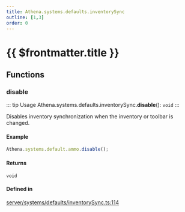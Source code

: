 ```yaml
---
title: Athena.systems.defaults.inventorySync
outline: [1,3]
order: 0
---
```


# {{ $frontmatter.title }}


## Functions

### disable

::: tip Usage
Athena.systems.defaults.inventorySync.**disable**(): `void`
:::

Disables inventory synchronization when the inventory or toolbar is changed.

#### Example
```ts
Athena.systems.default.ammo.disable();
```

#### Returns

`void`

#### Defined in

[server/systems/defaults/inventorySync.ts:114](https://github.com/Stuyk/altv-athena/blob/36098eb/src/core/server/systems/defaults/inventorySync.ts#L114)
